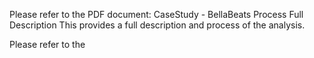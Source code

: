 Please refer to the PDF document:  CaseStudy - BellaBeats Process Full Description 
This provides a full description and process of the analysis.

Please refer to the 

